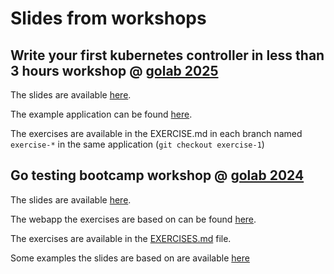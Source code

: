 # Slides from workshops

## Write your first kubernetes controller in less than 3 hours workshop @ [golab 2025](https://www.golab.io)

The slides are available [here](./golab2025_kubernetes_controller.pdf).

The example application can be found [here](https://github.com/goworkshops/k8s-example-kubedredger). 

The exercises are available in the EXERCISE.md in each branch named `exercise-*` in the same application (`git checkout exercise-1`)

## Go testing bootcamp workshop @ [golab 2024](https://www.golab.io)

The slides are available [here](./[PUB]%20golab2024%20go%20test%20bootcamp%20deck.pdf).

The webapp the exercises are based on can be found [here](https://github.com/goworkshops/go-todo-app). 

The exercises are available in the [EXERCISES.md](https://github.com/goworkshops/go-todo-app/blob/main/EXERCISES.md) file.

Some examples the slides are based on are available [here](https://github.com/goworkshops/slidesexamples)
